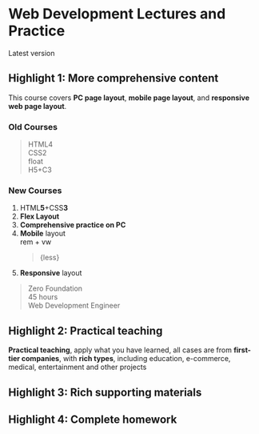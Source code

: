 # Web Development Lectures and Practice

Latest version

## Highlight 1: More comprehensive content

This course covers **PC page layout**, **mobile page layout**, and **responsive web page layout**.

### Old Courses

> HTML4  
> CSS2  
> float  
> H5+C3

### New Courses

1. HTML**5**+CSS**3**
2. **Flex Layout**
3. **Comprehensive practice on PC**
4. **Mobile** layout  
   rem + vw
   > {less}
5. **Responsive** layout

> Zero Foundation  
> 45 hours  
> Web Development Engineer

## Highlight 2: Practical teaching

**Practical teaching**, apply what you have learned, all cases are from **first-tier companies**, with **rich types**, including education, e-commerce, medical, entertainment and other projects

## Highlight 3: Rich supporting materials

## Highlight 4: Complete homework

